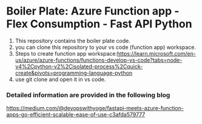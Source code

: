 # Boiler Plate: Azure Function app - Flex Consumption - Fast API Python
1. This repository contains the boiler plate code.
2. you can clone this repository to your vs code (function app) workspace.
3. Steps to create function app workspace:https://learn.microsoft.com/en-us/azure/azure-functions/functions-develop-vs-code?tabs=node-v4%2Cpython-v2%2Cisolated-process%2Cquick-create&pivots=programming-language-python
4. use git clone and open it in vs code.

### Detailed information are provided in the following blog
https://medium.com/@devopswithyoge/fastapi-meets-azure-function-apps-go-efficient-scalable-ease-of-use-c3afda579777
